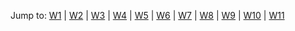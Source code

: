 

Jump to: [W1](#w1) | [W2](#w2) | [W3](#w3) | [W4](#w4) | [W5](#w5) | [W6](#w6) | [W7](#w7) | [W8](#w8) | [W9](#w9) | [W10](#w10) | [W11](#w11)



